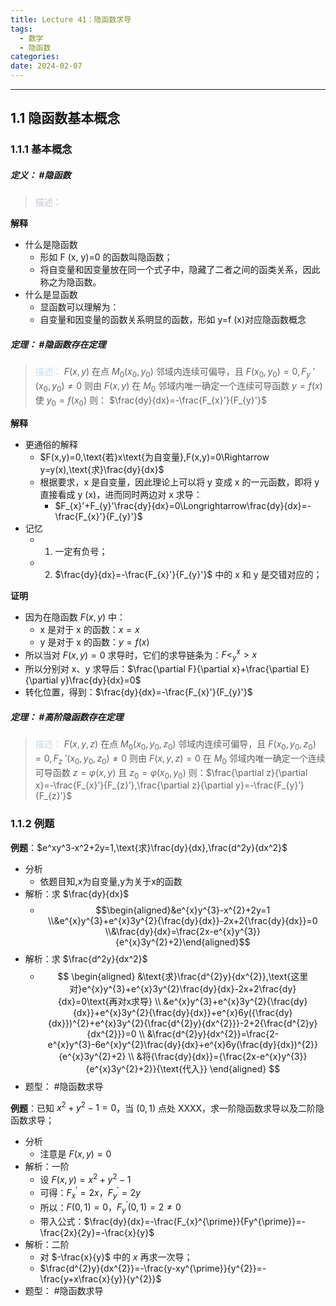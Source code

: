```yaml
---
title: Lecture 41：隐函数求导
tags:
  - 数学
  - 隐函数
categories: 
date: 2024-02-07
---
```


---
## 1.1 隐函数基本概念
### 1.1.1 基本概念
##### **定义**： #隐函数
> <font color="#ccc1d9">描述：</font>

**解释**
+ 什么是隐函数
	+ 形如 F (x, y)=0 的函数叫隐函数；
	+ 将自变量和因变量放在同一个式子中，隐藏了二者之间的函类关系，因此称之为隐函数。
+ 什么是显函数
	+ 显函数可以理解为：
	+ 自变量和因变量的函数关系明显的函数，形如 y=f (x)对应隐函数概念

##### **定理**： #隐函数存在定理
> <font color="#8db3e2"><font color="#c6d9f0">描述：</font></font> $F(x,y)$ 在点 $M_0(x_0,y_0)$ 邻域内连续可偏导，且 $F(x_0,y_0)=0,F_y\:\prime(x_0,y_0)\neq0$ 则由 $F(x,y)$ 在 $M_{0}$ 邻域内唯一确定一个连续可导函数 $y=f(x)$ 使 $y_0=f(x_0)$
> 则： $\frac{dy}{dx}=-\frac{F_{x}'}{F_{y}'}$


**解释**
+ 更通俗的解释
	+ $F(x,y)=0,\text{若}x\text{为自变量},F(x,y)=0\Rightarrow y=y(x),\text{求}\frac{dy}{dx}$
	+ 根据要求，x 是自变量，因此理论上可以将 y 变成 x 的一元函数，即将 y 直接看成 y (x)，进而同时两边对 x 求导：
		+ $F_{x}'+F_{y}'\frac{dy}{dx}=0\Longrightarrow\frac{dy}{dx}=-\frac{F_{x}'}{F_{y}'}$
+ 记忆
	+ 1. 一定有负号；
	+ 2. $\frac{dy}{dx}=-\frac{F_{x}'}{F_{y}'}$ 中的 x 和 y 是交错对应的；

**证明**
+ 因为在隐函数 $F(x,y)$ 中：
	+ x 是对于 x 的函数：$x=x$
	+ y 是对于 x 的函数：$y=f(x)$
+ 所以当对 $F(x,y)=0$ 求导时，它们的求导链条为：$F<_{y}^x>x$
+ 所以分别对 x、y 求导后：$\frac{\partial F}{\partial x}+\frac{\partial E}{\partial y}\frac{dy}{dx}=0$
+ 转化位置，得到：$\frac{dy}{dx}=-\frac{F_{x}'}{F_{y}'}$

##### **定理**： #高阶隐函数存在定理
> <font color="#8db3e2"><font color="#c6d9f0">描述：</font></font> $F(x,y,z)$ 在点 $M_{0}(x_{0},y_{0},z_{0})$ 邻域内连续可偏导，且 $F(x_{0},y_{0},z_{0})=0,F_{z}\:{\prime}(x_{0},y_{0},z_{0})\neq0$ 则由 $F(x,y,z)=0$ 在 $M_{0}$ 邻域内唯一确定一个连续可导函数 $z=\varphi(x,y)$ 且 $z_0=\varphi(x_0,y_0)$
> 则：$\frac{\partial z}{\partial x}=-\frac{F_{x}’}{F_{z}’},\frac{\partial z}{\partial y}=-\frac{F_{y}’}{F_{z}’}$

### 1.1.2 例题
**例题**：$e^xy^3-x^2+2y=1,\text{求}\frac{dy}{dx},\frac{d^2y}{dx^2}$
+ 分析
	+ $\text{依题目知,x为自变量,y为关于x的函数}$
+ 解析：求 $\frac{dy}{dx}$
	+ $$\begin{aligned}&e^{x}y^{3}-x^{2}+2y=1 \\&e^{x}y^{3}+e^{x}3y^{2}{\frac{dy}{dx}}-2x+2{\frac{dy}{dx}}=0 \\&\frac{dy}{dx}=\frac{2x-e^{x}y^{3}}{e^{x}3y^{2}+2}\end{aligned}$$
+ 解析：求 $\frac{d^2y}{dx^2}$
	+ $$
\begin{aligned}
&\text{求}\frac{d^{2}y}{dx^{2}},\text{这里对}e^{x}y^{3}+e^{x}3y^{2}\frac{dy}{dx}-2x+2\frac{dy}{dx}=0\text{再对x求导} \\
&e^{x}y^{3}+e^{x}3y^{2}{\frac{dy}{dx}}+e^{x}3y^{2}{\frac{dy}{dx}}+e^{x}6y({\frac{dy}{dx}})^{2}+e^{x}3y^{2}{\frac{d^{2}y}{dx^{2}}}-2+2{\frac{d^{2}y}{dx^{2}}}=0 \\
&\frac{d^{2}y}{dx^{2}}=\frac{2-e^{x}y^{3}-6e^{x}y^{2}\frac{dy}{dx}+e^{x}6y(\frac{dy}{dx})^{2}}{e^{x}3y^{2}+2} \\
&将{\frac{dy}{dx}}={\frac{2x-e^{x}y^{3}}{e^{x}3y^{2}+2}}{\text{代入}}
\end{aligned}
$$
+ 题型： #隐函数求导

**例题**：已知 $x^{2}+y^{2}-1=0$，当 $(0,1)$ 点处 XXXX，求一阶隐函数求导以及二阶隐函数求导；
+ 分析
	+ 注意是 $F(x,y)=0$
+ 解析：一阶
	+ 设 $F(x,y)=x^{2}+y^{2}-1$
	+ 可得：$F_{x}^{\prime}=2x，F_{y}^{\prime}=2y$
	+ 所以：$F(0,1)=0，F_{y}^{\prime}(0,1)=2\neq0$
	+ 带入公式：$\frac{dy}{dx}=-\frac{F_{x}^{\prime}}{Fy^{\prime}}=-\frac{2x}{2y}=-\frac{x}{y}$
+ 解析：二阶
	+ 对 $-\frac{x}{y}$ 中的 $x$ 再求一次导；
	+ $\frac{d^{2}y}{dx^{2}}=-\frac{y-xy^{\prime}}{y^{2}}=-\frac{y+x\frac{x}{y}}{y^{2}}$
+ 题型： #隐函数求导 